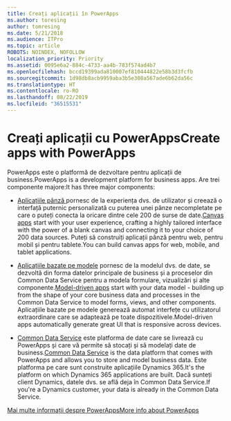 ```yaml
---
title: Creați aplicații în PowerApps
ms.author: toresing
author: tomresing
ms.date: 5/21/2018
ms.audience: ITPro
ms.topic: article
ROBOTS: NOINDEX, NOFOLLOW
localization_priority: Priority
ms.assetid: 0095e6a2-884c-4733-aa4b-783f574ad4b7
ms.openlocfilehash: bccd19399ada810007ef810444822e58b3d3fcfb
ms.sourcegitcommit: 1d98db8acb9959aba3b5e308a567ade6b62da56c
ms.translationtype: HT
ms.contentlocale: ro-RO
ms.lasthandoff: 08/22/2019
ms.locfileid: "36515531"
---
```

# <a name="create-apps-with-powerapps"></a><span data-ttu-id="8e715-102">Creați aplicații cu PowerApps</span><span class="sxs-lookup"><span data-stu-id="8e715-102">Create apps with PowerApps</span></span>

<span data-ttu-id="8e715-103">PowerApps este o platformă de dezvoltare pentru aplicații de business.</span><span class="sxs-lookup"><span data-stu-id="8e715-103">PowerApps is a development platform for business apps.</span></span> <span data-ttu-id="8e715-104">Are trei componente majore:</span><span class="sxs-lookup"><span data-stu-id="8e715-104">It has three major components:</span></span> 
  
- <span data-ttu-id="8e715-105">[Aplicațiile pânză ](https://go.microsoft.com/fwlink/?linkid=874495) pornesc de la experiența dvs. de utilizator și creează o interfață puternic personalizată cu puterea unei pânze necompletate pe care o puteți conecta la oricare dintre cele 200 de surse de date.</span><span class="sxs-lookup"><span data-stu-id="8e715-105">[Canvas apps](https://go.microsoft.com/fwlink/?linkid=874495) start with your user experience, crafting a highly tailored interface with the power of a blank canvas and connecting it to your choice of 200 data sources.</span></span> <span data-ttu-id="8e715-106">Puteți să construiți aplicații pânză pentru web, pentru mobil și pentru tablete.</span><span class="sxs-lookup"><span data-stu-id="8e715-106">You can build canvas apps for web, mobile, and tablet applications.</span></span> 
    
- <span data-ttu-id="8e715-107">[Aplicațiile bazate pe modele](https://go.microsoft.com/fwlink/?linkid=874496) pornesc de la modelul dvs. de date, se dezvoltă din forma datelor principale de business și a proceselor din Common Data Service pentru a modela formulare, vizualizări și alte componente.</span><span class="sxs-lookup"><span data-stu-id="8e715-107">[Model-driven apps](https://go.microsoft.com/fwlink/?linkid=874496) start with your data model - building up from the shape of your core business data and processes in the Common Data Service to model forms, views, and other components.</span></span> <span data-ttu-id="8e715-108">Aplicațiile bazate pe modele generează automat interfețe cu utilizatorul extraordinare care se adaptează pe toate dispozitivele.</span><span class="sxs-lookup"><span data-stu-id="8e715-108">Model-driven apps automatically generate great UI that is responsive across devices.</span></span> 
    
- <span data-ttu-id="8e715-109">[Common Data Service](https://go.microsoft.com/fwlink/?linkid=874497) este platforma de date care se livrează cu PowerApps și care vă permite să stocați și să modelați date de business.</span><span class="sxs-lookup"><span data-stu-id="8e715-109">[Common Data Service](https://go.microsoft.com/fwlink/?linkid=874497) is the data platform that comes with PowerApps and allows you to store and model business data.</span></span> <span data-ttu-id="8e715-110">Este platforma pe care sunt construite aplicațiile Dynamics 365.</span><span class="sxs-lookup"><span data-stu-id="8e715-110">It's the platform on which Dynamics 365 applications are built.</span></span> <span data-ttu-id="8e715-111">Dacă sunteți client Dynamics, datele dvs. se află deja în Common Data Service.</span><span class="sxs-lookup"><span data-stu-id="8e715-111">If you're a Dynamics customer, your data is already in the Common Data Service.</span></span> 
    
[<span data-ttu-id="8e715-112">Mai multe informații despre PowerApps</span><span class="sxs-lookup"><span data-stu-id="8e715-112">More info about PowerApps</span></span>](https://go.microsoft.com/fwlink/?linkid=874498)
  

